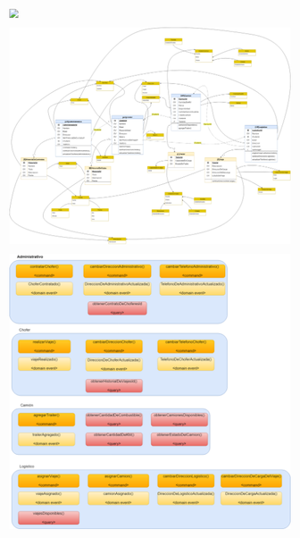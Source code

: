 ![](https://github.com/LucasMilessi/Reto_DDD/blob/main/Imagenas%20Del%20Dominio-DDD/RetoDDD-An%C3%A1lisis%20de%20Dominio.drawio.png)


![](https://github.com/LucasMilessi/Reto_DDD/blob/main/Imagenas%20Del%20Dominio-DDD/RetoDDD-Modelo%20de%20Dominio%20.drawio%20(5).png)


![](https://github.com/LucasMilessi/Reto_DDD/blob/main/Imagenas%20Del%20Dominio-DDD/RetoDDD-command%2Cevent%2Cquery.drawio%20(1).png)